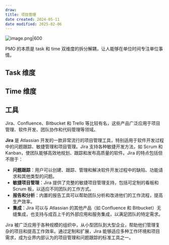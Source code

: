 ```yaml
---
draw:
title: 项目管理
date created: 2024-05-11
date modified: 2025-02-06
---
```


![image.png|600](https://imagehosting4picgo.oss-cn-beijing.aliyuncs.com/imagehosting/fix-dir%2Fpicgo%2Fpicgo-clipboard-images%2F2024%2F05%2F11%2F14-29-58-43d5f1e029d8ccc53a127efb892e7408-20240511142957-f678a9.png)

PMO 的本质是 task 和 time 双维度的拆分解耦，让人能够在单位时间专注单位事情。

<!-- more -->

## Task 维度

## Time 维度

## 工具

Jira、Confluence、Bitbucket 和 Trello 等比较有名，这些产品广泛应用于项目管理、软件开发、团队协作和代码管理等领域。

**Jira** 是 Atlassian 开发的一款非常流行的项目管理工具，特别适用于软件开发过程中的问题跟踪、敏捷管理和项目管理。Jira 支持各种敏捷开发方法，如 Scrum 和 Kanban，使团队能够高效地规划、跟踪和发布高质量的软件。Jira 的特点包括但不限于：

- **问题跟踪**：用户可以创建、跟踪、管理和解决软件开发过程中的缺陷、功能请求和其他类型的问题。
- **敏捷项目管理**：Jira 提供了完整的敏捷项目管理支持，包括可定制的看板和 Scrum 板，以适应不同团队的工作方式。
- **报告和分析**：内置的报告工具可以帮助团队分析和改进他们的工作流程，提高生产效率。
- **集成**：Jira 可以与 Atlassian 的其他产品（如 Confluence 和 Bitbucket）无缝集成，也支持与成百上千的外部应用和服务集成，以满足团队的特定需求。

Jira 被广泛应用于各种规模的组织中，从小型团队到大型企业，帮助他们管理复杂的项目和提高工作效率。通过定制和扩展，Jira 能够适应多种工作环境和项目需求，成为业界内部认为的项目管理和问题跟踪的标准工具之一。
